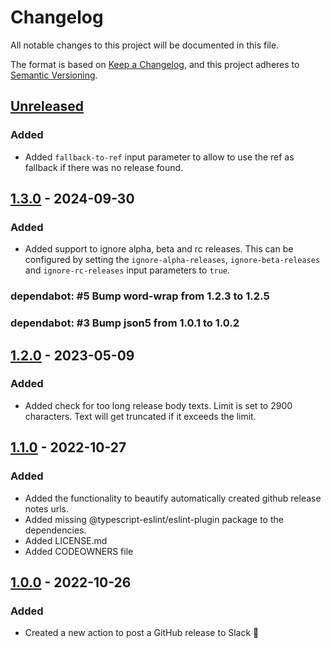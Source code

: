 # Changelog

All notable changes to this project will be documented in this file.

The format is based on [Keep a Changelog](https://keepachangelog.com/en/1.0.0/),
and this project adheres to [Semantic Versioning](https://semver.org/spec/v2.0.0.html).

## [Unreleased]

### Added

- Added `fallback-to-ref` input parameter to allow to use the ref as fallback if there was no release found.

## [1.3.0] - 2024-09-30

### Added

- Added support to ignore alpha, beta and rc releases. This can be configured by setting the `ignore-alpha-releases`, `ignore-beta-releases` and `ignore-rc-releases` input parameters to `true`.

### dependabot: \#5 Bump word-wrap from 1.2.3 to 1.2.5

### dependabot: \#3 Bump json5 from 1.0.1 to 1.0.2

## [1.2.0] - 2023-05-09

### Added

- Added check for too long release body texts. Limit is set to 2900 characters. Text will get truncated if it exceeds the limit.

## [1.1.0] - 2022-10-27

### Added

- Added the functionality to beautify automatically created github release notes urls.
- Added missing @typescript-eslint/eslint-plugin package to the dependencies.
- Added LICENSE.md
- Added CODEOWNERS file

## [1.0.0] - 2022-10-26

### Added

- Created a new action to post a GitHub release to Slack :tada:

[unreleased]: https://github.com/neolution-ch/action-release-notifier/compare/v1.3.0...HEAD
[1.3.0]: https://github.com/neolution-ch/action-release-notifier/compare/v1.2.0...v1.3.0
[1.2.0]: https://github.com/neolution-ch/action-release-notifier/compare/v1...v1.2.0
[1.1.0]: https://github.com/neolution-ch/action-release-notifier/compare/v1.0.0...v1.1.0
[1.0.0]: https://github.com/neolution-ch/action-release-notifier/releases/tag/v1.0.0
